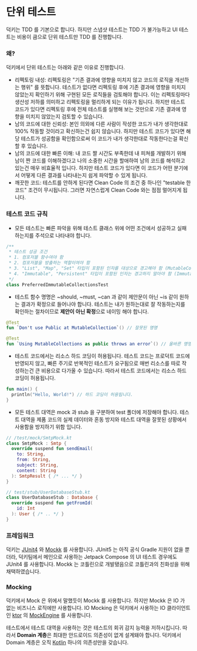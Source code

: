 # 단위 테스트

덕키는 TDD 를 기본으로 합니다. 하지만 스냅샷 테스트는 TDD 가 불가능하고 UI 테스트는 비용이 큼으로 단위 테스트만 TDD 를 진행합니다.

### 왜?

덕키에서 단위 테스트는 아래와 같은 이유로 진행합니다.

- 리펙토링 내성: 리펙토링은 "기존 결과에 영향을 미치지 않고 코드의 로직을 개선하는 행위" 를 뜻합니다. 테스트가 없다면 리펙토링 후에 기존 결과에 영향을 미치지 않았는지 확인하기 위해 구현된 모든 로직들을 검토해야 합니다. 이는 리펙토링마다 생산성 저하를 의미하고 리펙토링을 멀리하게 되는 이유가 됩니다. 하지만 테스트 코드가 있다면 리펙토링 후에 전체 테스트를 실행해 보는 것만으로 기존 결과에 영향을 미치지 않았는지 검토할 수 있습니다.
- 남의 코드에 대한 신뢰성: 본인 의외에 다른 사람이 작성한 코드가 내가 생각한대로 100% 작동할 것이라고 확신하는건 쉽지 않습니다. 하지만 테스트 코드가 있다면 해당 테스트가 성공함을 확인함으로써 이 코드가 내가 생각한대로 작동한다는걸 확신할 후 있습니다.
- 남의 코드에 대한 빠른 이해: 내 코드 짤 시간도 부족한데 내 피쳐를 개발하기 위해 남이 짠 코드를 이해하겠다고 나의 소중한 시간을 할애하여 남의 코드를 해석하고 있는건 매우 비효율적 입니다. 하지만 테스트 코드가 있다면 이 코드가 어떤 분기에서 어떻게 다른 결과를 나타내는지 쉽게 파악할 수 있게 됩니다.
- 깨끗한 코드: 테스트를 안하게 된다면 Clean Code 의 조건 중 하나인 "testable 한 코드" 조건이 무시됩니다. 그러면 자연스럽게 Clean Code 와는 점점 멀어지게 됩니다.

### 테스트 코드 규칙

- 모든 테스트는 빠른 파악을 위해 테스트 클래스 위에 어떤 조건에서 성공하고 실패하는지를 주석으로 나타내야 합니다.

```kotlin
/**
 * 테스트 성공 조건
 * 1. 컴포저블 함수여야 함
 * 2. 컴포저블을 방출하는 역할이여야 함
 * 3. "List", "Map", "Set" 타입이 포함된 인자를 대상으로 경고해야 함 (MutableCollections)
 * 4. "Immutable", "Persistent" 타입이 포함된 인자는 경고하지 말아야 함 (ImmutableCollections)
 */
class PreferredImmutableCollectionsTest
```

- 테스트 함수 명명은 ~should, ~must,  ~can 과 같이 제안문이 아닌 ~is 같이 원하는 결과가 확정으로 들어나야 합니다. 테스트는 내가 원하는대로 잘 작동하는지를 확인하는 절차이므로 **제안이 아닌 확정**으로 네이밍 해야 합니다.

```kotlin
@Test
fun `Don't use Public at MutableCollection`() // 잘못된 명명

@Test
fun `Using MutableCollections as public throws an error`() // 올바른 명명
```

- 테스트 코드에서는 리소스 하드 코딩이 허용됩니다. 테스트 코드는 프로덕트 코드에 반영되지 않고, 빠른 주기로 반복적인 테스트가 요구됨으로 매번 리소스를 따로 작성하는건 큰 비용으로 다가올 수 있습니다. 따라서 테스트 코드에서는 리소스 하드 코딩이 허용됩니다.

```kotlin
fun main() {
  println("Hello, World!") // 하드 코딩이 허용됩니다.
}
```

- 모든 테스트 대역은 mock 과 stub 을 구분하여 test 폴더에 저장해야 합니다. 테스트 대역을 제품 코드의 실제 데이터와 혼동 방지와 테스트 대역을 잘못된 상황에서 사용함을 방지하기 위함 입니다.

```kotlin
// /test/mock/SmtpMock.kt
class SmtpMock : Smtp {
  override suspend fun sendEmail(
    to: String,
    from: String,
    subject: String,
    content: String
  ): SmtpResult { /* ... */ }
}

// test/stub/UserDatabaseStub.kt
class UserDatabaseStub : Database {
  override suspend fun getFromId(
    id: Int
  ): User { /* .. */ }
}
```

### 프레임워크

덕키는 [JUnit4](https://junit.org/junit4/) 와 [Mockk](https://github.com/mockk/mockk) 를 사용합니다. JUnit5 는 아직 공식 Gradle 지원이 없을 뿐더라, 덕키팀에서 메인으로 사용하는 Jetpack Compose 의 UI 테스트 경우에도 JUnit4 를 사용합니다. Mockk 는 코틀린으로 개발됐음으로 코틀린과의 친화성을 위해 채택하였습니다.

### Mocking

덕키에서 Mock 은 위에서 말했듯이 Mockk 를 사용합니다. 하지만 Mockk 은 IO 가 없는 비즈니스 로직에만 사용합니다. IO Mocking 은 덕키에서 사용하는 IO 클라이언트인 [ktor](https://ktor.io/) 의 [MockEngine](https://api.ktor.io/ktor-client/ktor-client-mock/io.ktor.client.engine.mock/-mock-engine/index.html) 를 사용합니다.

테스트에서 테스트 대역을 사용하는 것은 테스트의 회귀 감지 능력을 저하시킵니다. 따라서 **Domain 계층**은 최대한 안드로이드 의존성이 없게 설계돼야 합니다. 덕키에서 Domain 계층은 오직 [Kotlin](https://github.com/JetBrains/kotlin) 하나의 의존성만을 갖습니다.

